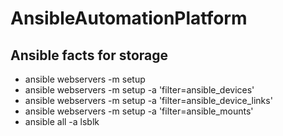 # AnsibleAutomationPlatform

## Ansible facts for storage

<ul>
  <li>ansible webservers -m setup</li>
  <li>ansible webservers -m setup -a 'filter=ansible_devices'</li>
  <li>ansible webservers -m setup -a 'filter=ansible_device_links'</li>
  <li>ansible webservers -m setup -a 'filter=ansible_mounts'</li>
  <li>ansible all -a lsblk</li>
</ul>
